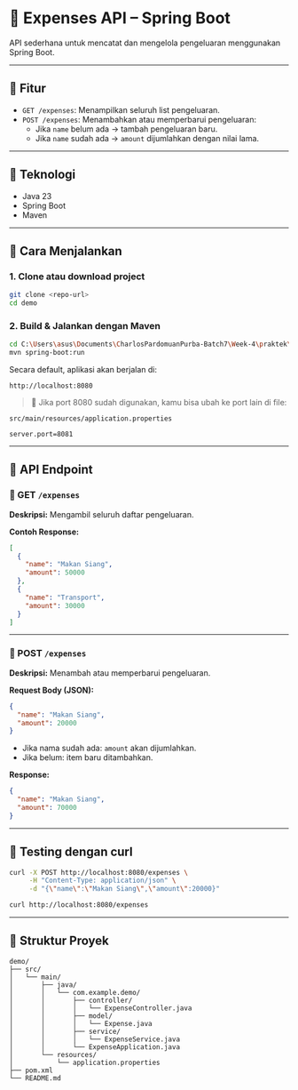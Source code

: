 # 📒 Expenses API – Spring Boot

API sederhana untuk mencatat dan mengelola pengeluaran menggunakan Spring Boot.

---

## 🚀 Fitur

- `GET /expenses`: Menampilkan seluruh list pengeluaran.
- `POST /expenses`: Menambahkan atau memperbarui pengeluaran:
  - Jika `name` belum ada → tambah pengeluaran baru.
  - Jika `name` sudah ada → `amount` dijumlahkan dengan nilai lama.

---

## 🧰 Teknologi

- Java 23
- Spring Boot
- Maven

---

## 🔧 Cara Menjalankan

### 1. **Clone atau download project**

```bash
git clone <repo-url>
cd demo
```

### 2. **Build & Jalankan dengan Maven**

```bash
cd C:\Users\asus\Documents\CharlosPardomuanPurba-Batch7\Week-4\praktek\Project\demo
mvn spring-boot:run
```

Secara default, aplikasi akan berjalan di:

```
http://localhost:8080
```

> 🔴 Jika port 8080 sudah digunakan, kamu bisa ubah ke port lain di file:

```
src/main/resources/application.properties
```

```properties
server.port=8081
```

---

## 📡 API Endpoint

### 🔹 GET `/expenses`

**Deskripsi:** Mengambil seluruh daftar pengeluaran.

**Contoh Response:**

```json
[
  {
    "name": "Makan Siang",
    "amount": 50000
  },
  {
    "name": "Transport",
    "amount": 30000
  }
]
```

---

### 🔹 POST `/expenses`

**Deskripsi:** Menambah atau memperbarui pengeluaran.

**Request Body (JSON):**

```json
{
  "name": "Makan Siang",
  "amount": 20000
}
```

- Jika nama sudah ada: `amount` akan dijumlahkan.
- Jika belum: item baru ditambahkan.

**Response:**

```json
{
  "name": "Makan Siang",
  "amount": 70000
}
```

---

## 🧪 Testing dengan curl

```bash
curl -X POST http://localhost:8080/expenses \
     -H "Content-Type: application/json" \
     -d "{\"name\":\"Makan Siang\",\"amount\":20000}"
```

```bash
curl http://localhost:8080/expenses
```

---

## 📁 Struktur Proyek

```
demo/
├── src/
│   └── main/
│       ├── java/
│       │   └── com.example.demo/
│       │       ├── controller/
│       │       │   └── ExpenseController.java
│       │       ├── model/
│       │       │   └── Expense.java
│       │       ├── service/
│       │       │   └── ExpenseService.java
│       │       └── ExpenseApplication.java
│       └── resources/
│           └── application.properties
├── pom.xml
└── README.md
```
